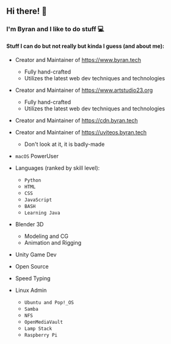 ## Hi there! 👋

### I'm Byran and I like to do stuff  💻 

#### Stuff I can do but not really but kinda I guess (and about me):

* Creator and Maintainer of https://www.byran.tech
  - Fully hand-crafted
  - Utilizes the latest web dev techniques and technologies

* Creator and Maintainer of https://www.artstudio23.org
  - Fully hand-crafted
  - Utilizes the latest web dev techniques and technologies

* Creator and Maintainer of https://cdn.byran.tech

* Creator and Maintainer of https://uviteos.byran.tech
  - Don't look at it, it is badly-made

* ```macOS``` PowerUser

* Languages (ranked by skill level):
  - ```Python```
  - ```HTML```
  - ```CSS```
  - ```JavaScript```
  - ```BASH```
  - ```Learning Java```

* Blender 3D
  - Modeling and CG
  - Animation and Rigging

* Unity Game Dev

* Open Source

* Speed Typing

* Linux Admin
   - ```Ubuntu and Pop!_OS```
   - ```Samba```
   - ```NFS```
   - ```OpenMediaVault```
   - ```Lamp Stack```
   - ```Raspberry Pi```
